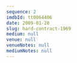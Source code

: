 ```yaml
---
sequence: 2
imdbId: tt0064406
date: 2009-01-28
slug: hard-contract-1969
medium: null
venue: null
venueNotes: null
mediumNotes: null
---
```


